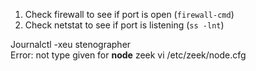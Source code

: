 1) Check firewall to see if port is open (`firewall-cmd`)
2) Check netstat to see if port is listening (`ss -lnt`)

Journalctl -xeu stenographer  
Error: not type given for **node** zeek
    vi /etc/zeek/node.cfg

    